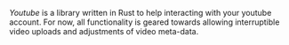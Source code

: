 *Youtube* is a library written in Rust to help interacting with your youtube account.
For now, all functionality is geared towards allowing interruptible video uploads
and adjustments of video meta-data.